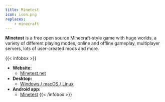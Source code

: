 ```yaml
---
title: Minetest
icon: icon.png
replaces:
    - minecraft
---
```


**Minetest** is a free open source  Minecraft-style game with huge worlds, a variety of different playing modes, online and offline gameplay, multiplayer servers, lots of user-created mods and more.

{{< infobox >}}
- **Website:**
    - [Minetest.net](https://www.minetest.net/)
- **Desktop:**
    - [Windows / macOS / Linux](https://www.minetest.net/downloads/)
- **Android app:**
    - [Minetest](https://play.google.com/store/apps/details?id=net.minetest.minetest)
{{< /infobox >}}
